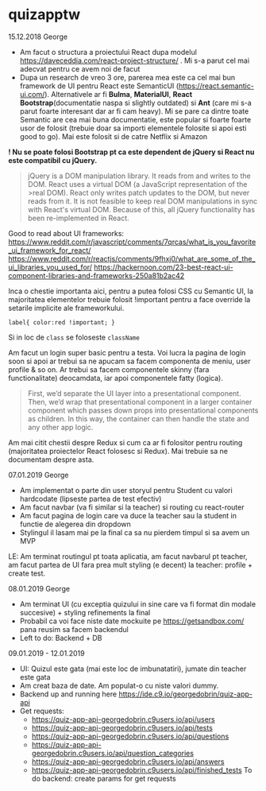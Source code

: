 # quizapptw

15.12.2018
George

* Am facut o structura a proiectului React dupa modelul https://daveceddia.com/react-project-structure/ . Mi s-a parut cel mai adecvat pentru ce avem noi de facut
* Dupa un research de vreo 3 ore, parerea mea este ca cel mai bun framework de UI pentru React este SemanticUI (https://react.semantic-ui.com/). Alternativele ar fi __Bulma__, __MaterialUI__, __React Bootstrap__(documentatie naspa si slightly outdated) si __Ant__ (care mi s-a parut foarte interesant dar ar fi cam heavy). Mi se pare ca dintre toate Semantic are cea mai buna documentatie, este popular si foarte foarte usor de folosit (trebuie doar sa importi elementele folosite si apoi esti good to go). Mai este folosit si de catre Netflix si Amazon

**! Nu se poate folosi Bootstrap pt ca este dependent de jQuery si React nu este compatibil cu jQuery.**
>jQuery is a DOM manipulation library. It reads from and writes to the DOM. React uses a virtual DOM (a JavaScript representation of the >real DOM). React only writes patch updates to the DOM, but never reads from it.
>It is not feasible to keep real DOM manipulations in sync with React's virtual DOM. Because of this, all jQuery functionality has been re-implemented in React.

Good to read about UI frameworks:
https://www.reddit.com/r/javascript/comments/7qrcas/what_is_you_favorite_ui_framework_for_react/
https://www.reddit.com/r/reactjs/comments/9fhxj0/what_are_some_of_the_ui_libraries_you_used_for/
https://hackernoon.com/23-best-react-ui-component-libraries-and-frameworks-250a81b2ac42

Inca o chestie importanta aici, pentru a putea folosi CSS cu Semantic UI, la majoritatea elementelor trebuie folosit !important pentru a face override la setarile implicite ale frameworkului.

`label{
    color:red !important;
}
`

Si in loc de `class` se foloseste `className`

Am facut un login super basic pentru a testa. Voi lucra la pagina de login soon si apoi ar trebui sa ne apucam sa facem componenta de meniu, user profile & so on. Ar trebui sa facem componentele skinny (fara functionalitate) deocamdata, iar apoi componentele fatty (logica). 
>First, we’d separate the UI layer into a presentational component. Then, we’d wrap that presentational component in a larger container component which passes down props into presentational components as children. In this way, the container can then handle the state and any other app logic.

Am mai citit chestii despre Redux si cum ca ar fi folositor pentru routing (majoritatea proiectelor React folosesc si Redux). Mai trebuie sa ne documentam despre asta.

07.01.2019 
George 

* Am implementat o parte din user storyul pentru Student cu valori hardcodate (lipseste partea de test efectiv) 
* Am facut navbar (va fi similar si la teacher) si routing cu react-router 
* Am facut pagina de login care va duce la teacher sau la student in functie de alegerea din dropdown 
* Stylingul il lasam mai pe la final ca sa nu pierdem timpul si sa avem un MVP

LE: Am terminat routingul pt toata aplicatia, am facut navbarul pt teacher, am facut partea de UI fara prea mult styling (e decent) la 
teacher: profile + create test.

08.01.2019
George

* Am terminat UI (cu exceptia quizului in sine care va fi format din modale succesive) + styling refinements la final
* Probabil ca voi face niste date mockuite pe https://getsandbox.com/ pana reusim sa facem backendul
* Left to do: Backend + DB

09.01.2019 - 12.01.2019

* UI: Quizul este gata (mai este loc de imbunatatiri), jumate din teacher este gata
* Am creat baza de date. Am populat-o cu niste valori dummy.
* Backend up and running here https://ide.c9.io/georgedobrin/quiz-app-api 
* Get requests:
  - https://quiz-app-api-georgedobrin.c9users.io/api/users
  - https://quiz-app-api-georgedobrin.c9users.io/api/tests
  - https://quiz-app-api-georgedobrin.c9users.io/api/questions
  - https://quiz-app-api-georgedobrin.c9users.io/api/question_categories
  - https://quiz-app-api-georgedobrin.c9users.io/api/answers
  - https://quiz-app-api-georgedobrin.c9users.io/api/finished_tests
  To do backend: create params for get requests
